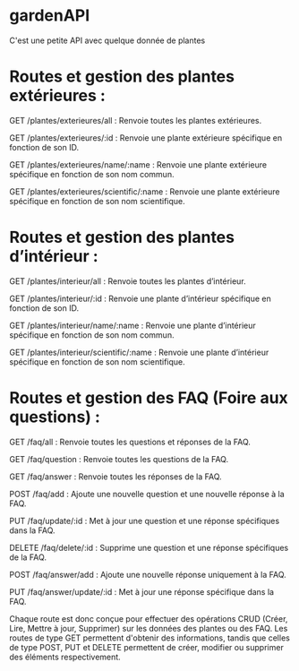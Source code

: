 # gardenAPI

C'est une petite API avec quelque donnée de plantes

# Routes et gestion des plantes extérieures :

GET /plantes/exterieures/all : Renvoie toutes les plantes extérieures.

GET /plantes/exterieures/:id : Renvoie une plante extérieure spécifique en fonction de son ID.

GET /plantes/exterieures/name/:name : Renvoie une plante extérieure spécifique en fonction de son nom commun.

GET /plantes/exterieures/scientific/:name : Renvoie une plante extérieure spécifique en fonction de son nom scientifique.

# Routes et gestion des plantes d’intérieur :

GET /plantes/interieur/all : Renvoie toutes les plantes d’intérieur.

GET /plantes/interieur/:id : Renvoie une plante d’intérieur spécifique en fonction de son ID.

GET /plantes/interieur/name/:name : Renvoie une plante d’intérieur spécifique en fonction de son nom commun.

GET /plantes/interieur/scientific/:name : Renvoie une plante d’intérieur spécifique en fonction de son nom scientifique.

# Routes et gestion des FAQ (Foire aux questions) :

GET /faq/all : Renvoie toutes les questions et réponses de la FAQ.

GET /faq/question : Renvoie toutes les questions de la FAQ.

GET /faq/answer : Renvoie toutes les réponses de la FAQ.

POST /faq/add : Ajoute une nouvelle question et une nouvelle réponse à la FAQ.

PUT /faq/update/:id : Met à jour une question et une réponse spécifiques dans la FAQ.

DELETE /faq/delete/:id : Supprime une question et une réponse spécifiques de la FAQ.

POST /faq/answer/add : Ajoute une nouvelle réponse uniquement à la FAQ.

PUT /faq/answer/update/:id : Met à jour une réponse spécifique dans la FAQ.

Chaque route est donc conçue pour effectuer des opérations CRUD (Créer, Lire, Mettre à jour, Supprimer) sur les données des plantes ou des FAQ. Les routes de type GET permettent d'obtenir des informations, tandis que celles de type POST, PUT et DELETE permettent de créer, modifier ou supprimer des éléments respectivement.

